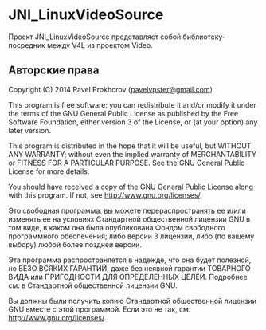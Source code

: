 # JNI_LinuxVideoSource

Проект JNI_LinuxVideoSource представляет собой библиотеку-посредник между V4L из проектом Video.


## Авторские права

Copyright (C) 2014 Pavel Prokhorov (pavelvpster@gmail.com)


This program is free software: you can redistribute it and/or modify
it under the terms of the GNU General Public License as published by
the Free Software Foundation, either version 3 of the License, or
(at your option) any later version.

This program is distributed in the hope that it will be useful,
but WITHOUT ANY WARRANTY; without even the implied warranty of
MERCHANTABILITY or FITNESS FOR A PARTICULAR PURPOSE.  See the
GNU General Public License for more details.

You should have received a copy of the GNU General Public License
along with this program.  If not, see <http://www.gnu.org/licenses/>.


Это свободная программа: вы можете перераспространять ее и/или изменять
ее на условиях Стандартной общественной лицензии GNU в том виде, в каком
она была опубликована Фондом свободного программного обеспечения; либо
версии 3 лицензии, либо (по вашему выбору) любой более поздней версии.

Эта программа распространяется в надежде, что она будет полезной,
но БЕЗО ВСЯКИХ ГАРАНТИЙ; даже без неявной гарантии ТОВАРНОГО ВИДА
или ПРИГОДНОСТИ ДЛЯ ОПРЕДЕЛЕННЫХ ЦЕЛЕЙ. Подробнее см. в Стандартной
общественной лицензии GNU.

Вы должны были получить копию Стандартной общественной лицензии GNU
вместе с этой программой. Если это не так, см. <http://www.gnu.org/licenses/>.

